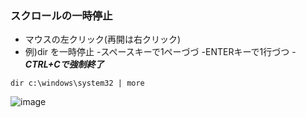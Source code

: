 ### スクロールの一時停止

- マウスの左クリック(再開は右クリック)
- 例)dir を一時停止
  -スペースキーで1ペーづづ
  -ENTERキーで1行づつ
  -***CTRL+Cで強制終了***
```
dir c:\windows\system32 | more
```
![image](https://user-images.githubusercontent.com/89338401/153743158-3182a170-11b7-4cb6-86fb-a2910fb5348d.png)

